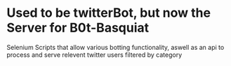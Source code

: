 # Used to be twitterBot, but now the Server for B0t-Basquiat
Selenium Scripts that allow various botting functionality, aswell as an api to process and serve relevent twitter users filtered by category 
